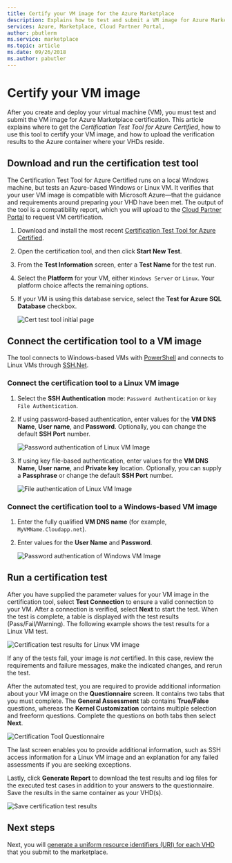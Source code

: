 ```yaml
---
title: Certify your VM image for the Azure Marketplace 
description: Explains how to test and submit a VM image for Azure Marketplace certification.
services: Azure, Marketplace, Cloud Partner Portal, 
author: pbutlerm
ms.service: marketplace
ms.topic: article
ms.date: 09/26/2018
ms.author: pabutler
---
```


# Certify your VM image

After you create and deploy your virtual machine (VM), you must test and submit the VM image for Azure Marketplace certification. This article explains where to get the *Certification Test Tool for Azure Certified*, how to use this tool to certify your VM image, and how to upload the verification results to the Azure container where your VHDs reside. 


## Download and run the certification test tool

The Certification Test Tool for Azure Certified runs on a local Windows machine, but tests an Azure-based Windows or Linux VM.  It verifies that your user VM image is compatible with Microsoft Azure—that the guidance and requirements around preparing your VHD have been met. The output of the tool is a compatibility report, which you will upload to the [Cloud Partner Portal](https://cloudpartner.azure.com) to request VM certification.

1. Download and install the most recent [Certification Test Tool for Azure Certified](https://www.microsoft.com/download/details.aspx?id=44299). 
2. Open the certification tool, and then click  **Start New Test**.
3. From the **Test Information** screen, enter a **Test Name** for the test run.
4. Select the **Platform** for your VM, either `Windows Server` or `Linux`. Your platform choice affects the remaining options.
5. If your VM is using this database service, select the **Test for Azure SQL Database** checkbox.

   ![Cert test tool initial page](./media/publishvm_025.png)


## Connect the certification tool to a VM image

  The tool connects to Windows-based VMs with [PowerShell](https://docs.microsoft.com/powershell/) and connects to Linux VMs through [SSH.Net](https://www.ssh.com/ssh/protocol/).

### Connect the certification tool to a Linux VM image

1. Select the **SSH Authentication** mode: `Password Authentication` or `key File Authentication`.
2. If using password-­based authentication, enter values for the **VM DNS Name**,  **User name**, and **Password**.  Optionally, you can change the default **SSH Port** number.

     ![Password authentication of Linux VM Image](./media/publishvm_026.png)

3. If using key file-based authentication, enter values for the **VM DNS Name**, **User name**, and **Private key** location.  Optionally, you can supply a **Passphrase** or change the default **SSH Port** number.

     ![File authentication of Linux VM Image](./media/publishvm_027.png)

### **Connect the certification tool to a Windows-based VM image**
1. Enter the fully qualified **VM DNS name** (for example, `MyVMName.Cloudapp.net`).
2. Enter values for the **User Name** and **Password**.

   ![Password authentication of Windows VM Image](./media/publishvm_028.png)


## Run a certification test

After you have supplied the parameter values for your VM image in the certification tool, select **Test Connection** to ensure a valid connection to your VM. After a connection is verified, select **Next** to start the test.  When the test is complete, a table is displayed with the test results (Pass/Fail/Warning).  The following example shows the test results for a Linux VM test. 

![Certification test results for Linux VM image](./media/publishvm_029.png)

If any of the tests fail, your image is *not* certified. In this case, review the requirements and failure messages, make the indicated changes, and rerun the test. 

After the automated test, you are required to provide additional information about your VM image on the **Questionnaire** screen.  It contains two tabs that you must complete.  The **General Assessment** tab contains **True/False** questions, whereas the **Kernel Customization** contains multiple selection and freeform questions.  Complete the questions on both tabs then select **Next**.

![Certification Tool Questionnaire](./media/publishvm_030.png)

The last screen enables you to provide additional information, such as SSH access information for a Linux VM image and an explanation for any failed assessments if you are seeking exceptions. 

Lastly, click **Generate Report** to download the test results and log files for the executed test cases in addition to your answers to the questionnaire. Save the results in the same container as your VHD(s).

![Save certification test results](./media/publishvm_031.png)


## Next steps

Next, you will [generate a uniform resource identifiers (URI) for each VHD](./cpp-get-sas-uri.md) that you submit to the marketplace. 
